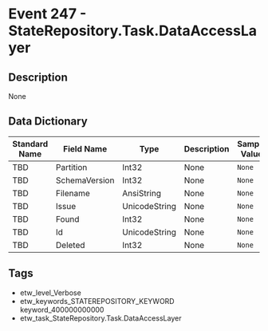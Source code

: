 # Event 247 - StateRepository.Task.DataAccessLayer

## Description
None

## Data Dictionary
|Standard Name|Field Name|Type|Description|Sample Value|
|---|---|---|---|---|
|TBD|Partition|Int32|None|`None`|
|TBD|SchemaVersion|Int32|None|`None`|
|TBD|Filename|AnsiString|None|`None`|
|TBD|Issue|UnicodeString|None|`None`|
|TBD|Found|Int32|None|`None`|
|TBD|Id|UnicodeString|None|`None`|
|TBD|Deleted|Int32|None|`None`|

## Tags
* etw_level_Verbose
* etw_keywords_STATEREPOSITORY_KEYWORD keyword_400000000000
* etw_task_StateRepository.Task.DataAccessLayer